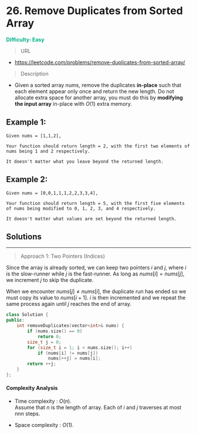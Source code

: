# 26. Remove Duplicates from Sorted Array
**<font color=#00B086>Difficulty: Easy</font>**
> URL
* https://leetcode.com/problems/remove-duplicates-from-sorted-array/
> Description

* Given a sorted array nums, remove the duplicates **in-place** such that each element appear only once and return the new length.
Do not allocate extra space for another array, you must do this by **modifying the input array** in-place with $O(1)$ extra memory.
## Example 1:
```
Given nums = [1,1,2],

Your function should return length = 2, with the first two elements of nums being 1 and 2 respectively.

It doesn't matter what you leave beyond the returned length.
```
## Example 2:
```
Given nums = [0,0,1,1,1,2,2,3,3,4],

Your function should return length = 5, with the first five elements of nums being modified to 0, 1, 2, 3, and 4 respectively.

It doesn't matter what values are set beyond the returned length.
```

## Solutions
---
> Approach 1: Two Pointers (Indices)

Since the array is already sorted, we can keep two pointers $i$ and $j$, where $i$ is the slow-runner while $j$ is the fast-runner. As long as $nums[i]=nums[j]$, we increment $j$ to skip the duplicate.

When we encounter $nums[j]≠nums[i]$, the duplicate run has ended so we must copy its value to $nums[i+1]$. $i$ is then incremented and we repeat the same process again until $j$ reaches the end of array.

```cpp
class Solution {
public:
    int removeDuplicates(vector<int>& nums) {
        if (nums.size() == 0)
            return 0;
        size_t j = 0;
        for (size_t i = 1; i < nums.size(); i++)
            if (nums[i] != nums[j])
                nums[++j] = nums[i];
        return ++j;
    }
};
```
#### Complexity Analysis


* Time complexity : $O(n)$. <br/>Assume that *n* is the length of array. Each of *i* and *j* traverses at most nnn steps.

* Space complexity : $O(1)$.